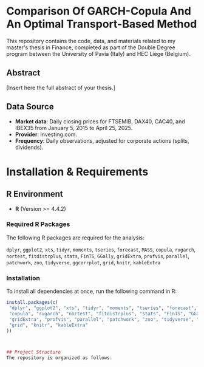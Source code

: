 # Comparison Of GARCH-Copula And An Optimal Transport-Based Method

This repository contains the code, data, and materials related to my master's thesis in Finance, completed as part of the Double Degree program between the University of Pavia (Italy) and HEC Liège (Belgium).

## Abstract
[Insert here the full abstract of your thesis.]

## Data Source
- **Market data**: Daily closing prices for FTSEMIB, DAX40, CAC40, and IBEX35 from January 5, 2015 to April 25, 2025.  
- **Provider**: Investing.com.  
- **Frequency**: Daily observations, adjusted for corporate actions (splits, dividends).  

# Installation & Requirements

## R Environment
- **R** (Version >= 4.4.2)

### Required R Packages
The following R packages are required for the analysis:

`dplyr`, `ggplot2`, `xts`, `tidyr`, `moments`, `tseries`, `forecast`, `MASS`, `copula`, `rugarch`, `nortest`, `fitdistrplus`, `stats`, `FinTS`, `GGally`, `gridExtra`, `profvis`, `parallel`, `patchwork`, `zoo`, `tidyverse`, `ggcorrplot`, `grid`, `knitr`, `kableExtra`

### Installation
To install all dependencies at once, run the following command in R:

```r
install.packages(c(
 "dplyr", "ggplot2", "xts", "tidyr", "moments", "tseries", "forecast", "MASS",
 "copula", "rugarch", "nortest", "fitdistrplus", "stats", "FinTS", "GGally",
 "gridExtra", "profvis", "parallel", "patchwork", "zoo", "tidyverse", "ggcorrplot",
 "grid", "knitr", "kableExtra"
))



## Project Structure
The repository is organized as follows:

